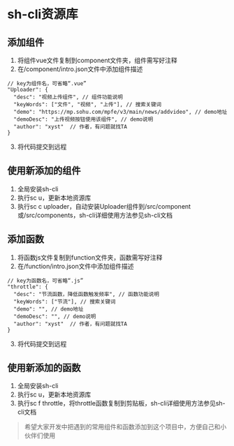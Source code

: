 # sh-cli资源库

## 添加组件
1. 将组件vue文件复制到component文件夹，组件需写好注释
2. 在/component/intro.json文件中添加组件描述
  ```
  // key为组件名，可省略“.vue”
  "Uploader": {
    "desc": "视频上传组件", // 组件功能说明
    "keyWords": ["文件", "视频", "上传"], // 搜索关键词
    "demo": "https://mp.sohu.com/mpfe/v3/main/news/addvideo", // demo地址
    "demoDesc": "上传视频按钮使用该组件", // demo说明
    "author": "xyst"  // 作者，有问题就找TA
  }
  ```
3. 将代码提交到远程

## 使用新添加的组件
1. 全局安装sh-cli
2. 执行sc u，更新本地资源库
3. 执行sc c uploader，自动安装Uploader组件到/src/component或/src/components，sh-cli详细使用方法参见sh-cli文档

## 添加函数
1. 将函数js文件复制到function文件夹，函数需写好注释
2. 在/function/intro.json文件中添加组件描述
  ```
  // key为函数名，可省略“.js”
  "throttle": {
    "desc": "节流函数，降低函数触发频率", // 函数功能说明
    "keyWords": ["节流"], // 搜索关键词
    "demo": "", // demo地址
    "demoDesc": "", // demo说明
    "author": "xyst"  // 作者，有问题就找TA
  }
  ```
3. 将代码提交到远程

## 使用新添加的函数
1. 全局安装sh-cli
2. 执行sc u，更新本地资源库
3. 执行sc f throttle，将throttle函数复制到剪贴板，sh-cli详细使用方法参见sh-cli文档

> 希望大家开发中把遇到的常用组件和函数添加到这个项目中，方便自己和小伙伴们使用